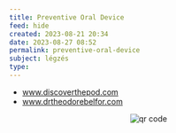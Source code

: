 ```yaml
---
title: Preventive Oral Device
feed: hide
created: 2023-08-21 20:34
date: 2023-08-27 08:52
permalink: preventive-oral-device
subject: légzés
type: 
---
```


- www.discoverthepod.com
- www.drtheodorebelfor.com



<p style="text-align: center;"><img src="https://chart.googleapis.com/chart?cht=qr&chl=https://notes.andrasdenes.com/preventive-oral-device&chs=180x180&choe=UTF-8&chld=L|2" alt="qr code"></p>

